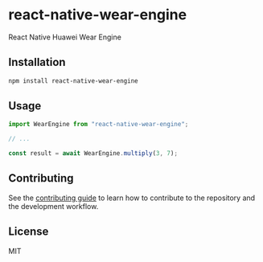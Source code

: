 # react-native-wear-engine

React Native Huawei Wear Engine

## Installation

```sh
npm install react-native-wear-engine
```

## Usage

```js
import WearEngine from "react-native-wear-engine";

// ...

const result = await WearEngine.multiply(3, 7);
```

## Contributing

See the [contributing guide](CONTRIBUTING.md) to learn how to contribute to the repository and the development workflow.

## License

MIT
